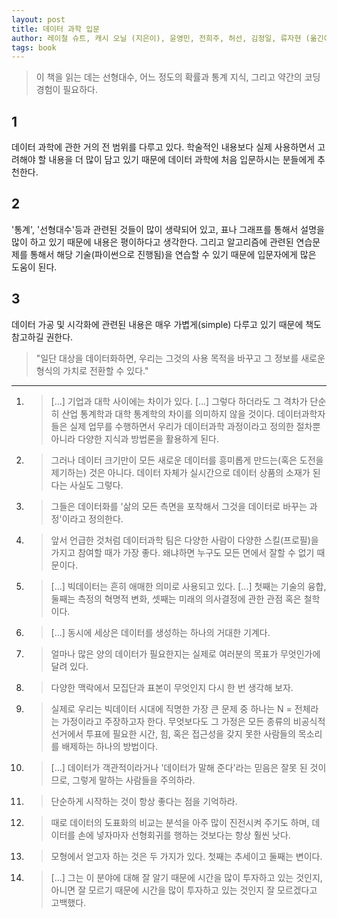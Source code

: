 ```yaml
---
layout: post
title: 데이터 과학 입문
author: 레이철 슈트, 캐시 오닐 (지은이), 윤영민, 전희주, 허선, 김정일, 류자현 (옮긴이)
tags: book
---
```


> 이 책을 읽는 데는 선형대수, 어느 정도의 확률과 통계 지식, 그리고 약간의 코딩 경험이 필요하다.

## 1
데이터 과학에 관한 거의 전 범위를 다루고 있다. 학술적인 내용보다 실제 사용하면서 고려해야 할 내용을 더 많이 담고 있기 때문에 데이터 과학에 처음 입문하시는 분들에게 추천한다.

## 2
'통계', '선형대수'등과 관련된 것들이 많이 생략되어 있고, 표나 그래프를 통해서 설명을 많이 하고 있기 때문에 내용은 평이하다고 생각한다. 그리고 알고리즘에 관련된 연습문제를 통해서 해당 기술(파이썬으로 진행됨)을 연습할 수 있기 때문에 입문자에게 많은 도움이 된다.

## 3
데이터 가공 및 시각화에 관련된 내용은 매우 가볍게(simple) 다루고 있기 때문에 책도 참고하길 권한다.

> "일단 대상을 데이터화하면, 우리는 그것의 사용 목적을 바꾸고 그 정보를 새로운 형식의 가치로 전환할 수 있다."

----

1. > [...] 기업과 대학 사이에는 차이가 있다. [...] 그렇다 하더라도 그 격차가 단순히 산업 통계학과 대학 통계학의 차이를 의미하지 않을 것이다. 데이터과학자들은 실제 업무를 수행하면서 우리가 데이터과학 과정이라고 정의한 절차뿐 아니라 다양한 지식과 방법론을 활용하게 된다.

2. > 그러나 데이터 크기만이 모든 새로운 데이터를 흥미롭게 만드는(혹은 도전을 제기하는) 것은 아니다. 데이터 자체가 실시간으로 데이터 상품의 소재가 된다는 사실도 그렇다.

3. > 그들은 데이터화를 '삶의 모든 측면을 포착해서 그것을 데이터로 바꾸는 과정'이라고 정의한다.

4. > 앞서 언급한 것처럼 데이터과학 팀은 다양한 사람이 다양한 스킬(프로필)을 가지고 참여할 때가 가장 좋다. 왜냐하면 누구도 모든 면에서 잘할 수 없기 때문이다.

5. > [...] 빅데이터는 흔히 애매한 의미로 사용되고 있다. [...] 첫째는 기술의 융합, 둘째는 측정의 혁명적 변화, 셋째는 미래의 의사결정에 관한 관점 혹은 철학이다.

6. > [...] 동시에 세상은 데이터를 생성하는 하나의 거대한 기계다.

7. > 얼마나 많은 양의 데이터가 필요한지는 실제로 여러분의 목표가 무엇인가에 달려 있다.

8. > 다양한 맥락에서 모집단과 표본이 무엇인지 다시 한 번 생각해 보자.

9. > 실제로 우리는 빅데이터 시대에 직명한 가장 큰 문제 중 하나는 N = 전체라는 가정이라고 주장하고자 한다. 무엇보다도 그 가정은 모든 종류의 비공식적 선거에서 투표에 필요한 시간, 힘, 혹은 접근성을 갖지 못한 사람들의 목소리를 배제하는 하나의 방법이다.

10. > [...] 데이터가 객관적이라거나 '데이터가 말해 준다'라는 믿음은 잘못 된 것이므로, 그렇게 말하는 사람들을 주의하라.

11. > 단순하게 시작하는 것이 항상 좋다는 점을 기억하라.

12. > 때로 데이터의 도표화의 비교는 분석을 아주 많이 진전시켜 주기도 하며, 데이터를 손에 넣자마자 선형회귀를 행하는 것보다는 항상 훨씬 낫다.

13. > 모형에서 얻고자 하는 것은 두 가지가 있다. 첫째는 추세이고 둘째는 변이다.

14. > [...] 그는 이 분야에 대해 잘 알기 때문에 시간을 많이 투자하고 있는 것인지, 아니면 잘 모르기 때문에 시간을 많이 투자하고 있는 것인지 잘 모르겠다고 고백했다.
